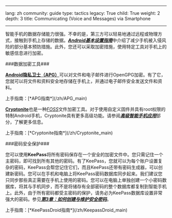 

---

lang: zh
community: guide
type: tactics
legacy: True
child: True
weight: 2
depth: 3
title: Communicating (Voice and Messages) via Smartphone

---

智能手机的数据存储能力很强。不幸的是，第三方可以轻易地通过远程或物理方式，接触到手机上存储的数据。[***Android基本设置指南***](/zh/android_basic)中介绍了减少手机被入侵风险的部分基本预防措施。此外，您还可以采取加密措施，使用特定工具对手机上的敏感信息进行加密。

###数据加密工具###

[**Android隐私卫士（APG）**](/zh/APG_main)可以对文件和电子邮件进行OpenGPG加密。有了它，您就可以将文件和资料安全地存储在手机上，并通过电子邮件安全发送文件和资料。

<div class=getstarted markdown=1>
上手指南：[*APG指南*](/zh/APG_main)
</div>

[**Cryptonite**](https://code.google.com/p/cryptonite/)也是一种[*FOSS*](/zh/glossary#FOSS)文件加密工具。对于使用自定义固件并具有root权限的特制Android手机，Cryptonite具有更多高级功能。请参阅[***高级智能手机应用***](/zh/chapter_11_7)部分，了解更多信息。

<div class=getstarted markdown=1>
上手指南：[*Cryptonite指南*](/zh/Cryptonite_main)
</div>

###密码安全保护###

您可以使用**KeePass**将所有密码保存在一个安全的加密文件中。您只需记住一个主密码，即可找到所有其他的密码。有了KeePass，您就可以为每个账户设置复杂的密码，KeePass会帮您记住它们，而且KeePass还带有密码生成器，可以创建新密码。您可以在手机和电脑上将KeePass密码数据库同步起来。我们建议您只同步那些真正需要在手机上使用的密码。您可以在电脑上单独创建一个小密码数据库，将其与手机同步，而不是将储存有全部密码的整个数据库都复制到智能手机上。此外，由于所有密码都受主密码的保护，请务必为KeePass数据库设置非常强大的密码。参见[***第3章：如何创建与维护安全密码***](/zh/chapter-3)。

<div class=getstarted markdown=1>
上手指南：[*KeePassDroid指南*](/zh/KeepassDroid_main)
</div>



